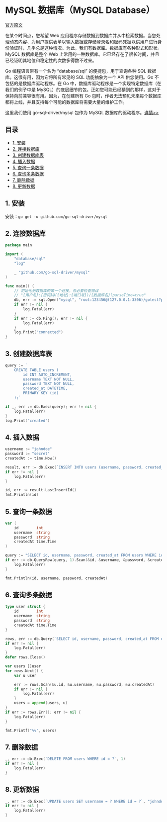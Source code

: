 # MySQL 数据库（MySQL Database）<!-- omit in toc -->

[官方原文](https://gowebexamples.com/mysql-database/)

在某个时间点，您希望 Web 应用程序存储数据到数据库并从中检索数据。当您处理动态内容、为用户提供表单以输入数据或存储登录名和密码凭据以供用户进行身份验证时，几乎总是这种情况。为此，我们有数据库。数据库有各种形式和形状。MySQL 数据库是整个 Web 上常用的一种数据库。它已经存在了很长时间，并且已经证明其地位和稳定性的次数多得数不过来。

Go 编程语言带有一个名为 “database/sql” 的便捷包，用于查询各种 SQL 数据库。这很有用，因为它将所有常见的 SQL 功能抽象为一个 API 供您使用。Go 不包括的是数据库驱动程序。在 Go 中，数据库驱动程序是一个实现特定数据库（在我们的例子中是 MySQL）的底层细节的包。正如您可能已经猜到的那样，这对于保持向前兼容很有用。因为，在创建所有 Go 包时，作者无法预见未来每个数据库都将上线，并且支持每个可能的数据库将需要大量的维护工作。

这里我们使用 go-sql-driver/mysql 包作为 MySQL 数据库的驱动程序。[详情>>](https://pkg.go.dev/github.com/go-sql-driver/mysql)

## 目录<!-- omit in toc -->

- [1. 安装](#1-安装)
- [2. 连接数据库](#2-连接数据库)
- [3. 创建数据库表](#3-创建数据库表)
- [4. 插入数据](#4-插入数据)
- [5. 查询一条数据](#5-查询一条数据)
- [6. 查询多条数据](#6-查询多条数据)
- [7. 删除数据](#7-删除数据)
- [8. 更新数据](#8-更新数据)

## 1. 安装

安装：`go get -u github.com/go-sql-driver/mysql`

## 2. 连接数据库

```GO
package main

import (
	"database/sql"
	"log"

	_ "github.com/go-sql-driver/mysql"
)

func main() {
	// 初始化到数据库的第一个连接，务必要检查错误
	// "{用户名}:{密码}@({地址}:{端口号})/{数据库名}?parseTime=true"
	db, err := sql.Open("mysql", "root:123456@(127.0.0.1:3306)/gotest?parseTime=true")
	if err != nil {
		log.Fatal(err)
	}
	if err := db.Ping(); err != nil {
		log.Fatal(err)
	}
	log.Print("connected")
}
```

## 3. 创建数据库表

```GO
query := `
    CREATE TABLE users (
        id INT AUTO_INCREMENT,
        username TEXT NOT NULL,
        password TEXT NOT NULL,
        created_at DATETIME,
        PRIMARY KEY (id)
    );`

if _, err := db.Exec(query); err != nil {
    log.Fatal(err)
}
log.Print("created")
```

## 4. 插入数据

```GO
username := "johndoe"
password := "secret"
createdAt := time.Now()

result, err := db.Exec(`INSERT INTO users (username, password, created_at) VALUES (?, ?, ?)`, username, password, createdAt)
if err != nil {
    log.Fatal(err)
}

id, err := result.LastInsertId()
fmt.Println(id)
```

## 5. 查询一条数据

```GO
var (
    id        int
    username  string
    password  string
    createdAt time.Time
)

query := "SELECT id, username, password, created_at FROM users WHERE id = ?"
if err := db.QueryRow(query, 1).Scan(&id, &username, &password, &createdAt); err != nil {
    log.Fatal(err)
}

fmt.Println(id, username, password, createdAt)
```

## 6. 查询多条数据

```GO
type user struct {
    id        int
    username  string
    password  string
    createdAt time.Time
}

rows, err := db.Query(`SELECT id, username, password, created_at FROM users`)
if err != nil {
    log.Fatal(err)
}
defer rows.Close()

var users []user
for rows.Next() {
    var u user

    err := rows.Scan(&u.id, &u.username, &u.password, &u.createdAt)
    if err != nil {
        log.Fatal(err)
    }
    users = append(users, u)
}
if err := rows.Err(); err != nil {
    log.Fatal(err)
}

fmt.Printf("%v", users)
```

## 7. 删除数据

```GO
_, err := db.Exec(`DELETE FROM users WHERE id = ?`, 1)
if err != nil {
    log.Fatal(err)
}
```

## 8. 更新数据

```GO
_, err := db.Exec(`UPDATE users SET username = ? WHERE id = ?`, "johndoe2", 2)
if err != nil {
    log.Fatal(err)
}
```
